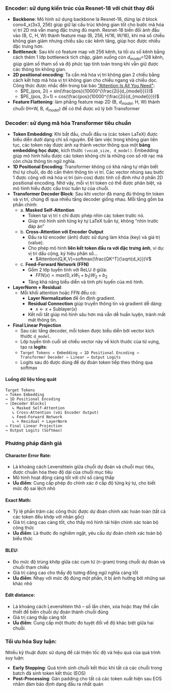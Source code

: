### Encoder: sử dụng kiến trúc của Resnet-18 với chút thay đổi
- **Backbone**: Mô hình sử dụng backbone là Resnet-18, dừng lại ở block conv4_x(3x3, 256) giúp giữ lại cấu trúc không gian tốt cho bước mã hóa vị trí 2D mà vẫn mang đặc trưng đủ mạnh. Resnet-18 biến đổi ảnh đầu vào (B, C, H, W) thành feature map (B, 256, H/16, W/16), khi mà số chiều không gian giảm nhưng chiều sâu các kênh tăng, giúp học được nhiều đặc trưng hơn.
- **Bottleneck**: Sau khi có feature map với 256 kênh, ta tối ưu số kênh bằng cách thêm 1 lớp bottleneck tích chập, giảm xuống còn $d_{model}$=128 kênh, giúp giảm số tham số và độ phức tạp tính toán trong khi vẫn giữ được các thông tin không gian.
- **2D positional encoding**: Ta cần mã hóa vị trí không gian 2 chiều bằng cách kết hợp mã hóa vị trí không gian cho chiều ngang và chiều dọc. Công thức được nhắc đến trong bài báo ["Attention Is All You Need"](https://arxiv.org/abs/1706.03762):
	- $PE_(pos, 2i) = sin(\frac{pos}{10000^{\frac{2i}{d_{model}}}})$ 
	- $PE_(pos, 2i+1) = cos(\frac{pos}{10000^{\frac{2i}{d_{model}}}})$ 
- **Feature Flattening**: làm phẳng feature map 2D (B, $d_{model}$, H, W) thành chuỗi (H$\times$W, B, $d_{model}$) để có thể được xử lý bởi Transformer
### Decoder: sử dụng mã hóa Transformer tiêu chuẩn
- **Token Embedding**: Khi bắt đầu, chuỗi đầu ra (các token LaTeX) được biểu diễn dưới dạng chỉ số nguyên. Để làm việc trong không gian liên tục, các token này được ánh xạ thành vector thông qua một **bảng embedding học được**, kích thước `(vocab_size, d_model)`. Embedding giúp mô hình hiểu được các token không chỉ là những con số rời rạc mà còn chứa thông tin ngữ nghĩa.
- **1D Positional Encoding**: Transformer không có khả năng tự nhận biết thứ tự chuỗi, do đó cần thêm thông tin vị trí. Các vector nhúng sau bước 1 được cộng với mã hóa vị trí (sin-cos) được tính cố định như ở phần 2D positional encoding. Nhờ vậy, mỗi vị trí token có thể được phân biệt, và mô hình hiểu được cấu trúc tuần tự của chuỗi.
- **Transformer Decoder Block**: Sau khi vector đã mang đủ thông tin token và vị trí, chúng đi qua nhiều tầng decoder giống nhau. Mỗi tầng gồm ba phần chính:
	- a. **Masked Self-Attention**
		- Token tại vị trí `t` chỉ được phép nhìn các token trước nó.
		- Giúp mô hình sinh từng ký tự LaTeX tuần tự, không “nhìn trước đáp án”
	- b. **Cross-Attention với Encoder Output**
		- Đầu ra từ encoder (ảnh) được sử dụng làm khóa (key) và giá trị (value).
		- Cho phép mô hình **liên kết token đầu ra với đặc trưng ảnh**, ví dụ: vị trí dấu cộng, ký hiệu phân số...
			- $Attention(Q,K,V)=softmax(\frac{QK^T}{\sqrt{d_k}})V$
	- c. **Feed-Forward Network (FFN)**
		- Gồm 2 lớp tuyến tính với ReLU ở giữa:
			- $FFN(x) = max(0, xW_1 + b_1)W_2 + b_2$
		- Tăng khả năng biểu diễn và tính phi tuyến của mô hình.
- **LayerNorm + Residual**: 
	- Mỗi khối attention hoặc FFN đều có:
	    - **Layer Normalization** để ổn định gradient.
	    - **Residual Connection** giúp truyền thông tin và gradient dễ dàng:
			- $x \leftarrow x + \text{Sublayer}(x)$
		- Kết nối tắt giúp mô hình sâu hơn mà vẫn dễ huấn luyện, tránh mất mát thông tin.
- **Final Linear Projection**
	- Sau các tầng decoder, mỗi token được biểu diễn bởi vector kích thước `d_model`.
	- Lớp tuyến tính cuối sẽ chiếu vector này về kích thước của từ vựng, tạo ra **logits**:
	- `Target Tokens → Embedding → 1D Positional Encoding → Transformer Decoder → Linear → Output Logits`
	-  Logits sau đó được dùng để dự đoán token tiếp theo thông qua softmax
#### Luồng dữ liệu tổng quát
```
Target Tokens
→ Token Embedding
→ 1D Positional Encoding
→ [Decoder Blocks]
   ↳ Masked Self-Attention
   ↳ Cross-Attention (với Encoder Output)
   ↳ Feed-Forward Network
   ↳ + Residual + LayerNorm
→ Final Linear Projection
→ Output Logits (Softmax)
```
### Phương pháp đánh giá
#### Character Error Rate:
- Là khoảng cách Levenshtein giữa chuỗi dự đoán và chuỗi mục tiêu, được chuẩn hóa theo độ dài của chuỗi mục tiêu
- Mô hình hoạt động càng tốt với chỉ số càng thấp
- **Ưu điểm**: Cung cấp phép đo chính xác ở cấp độ từng ký tự, cho biết mức độ sai lệch nhỏ
#### Exact Math:
- Tỷ lệ phần trăm các công thức được dự đoán chính xác hoàn toàn (tất cả các token đều khớp với nhãn gốc)
- Giá trị càng cao càng tốt, cho thấy mô hình tái hiện chính xác toàn bộ công thức
- **Ưu điểm**: Là thước đo nghiêm ngặt, yêu cầu dự đoán chính xác toàn bộ biểu thức
#### BLEU:
- Đo mức độ trùng khớp giữa các cụm từ (n-gram) trong chuỗi dự đoán và chuỗi tham chiếu
- Giá trị càng cao cho thấy độ tương đồng ngữ nghĩa càng tốt
- **Ưu điểm**: Nhạy với mức độ đúng một phần, ít bị ảnh hưởng bởi những sai khác nhỏ
#### Edit distance:
- Là khoảng cách Levenshtein thô – số lần chèn, xóa hoặc thay thế cần thiết để biến chuỗi dự đoán thành chuỗi đúng
- Giá trị càng thấp càng tốt
- **Ưu điểm**: Cung cấp một thước đo tuyệt đối về độ khác biệt giữa hai chuỗi.
### Tối ưu hóa Suy luận:
Nhiều kỹ thuật được sử dụng để cải thiện tốc độ và hiệu quả của quá trình suy luận:
- **Early Stopping**: Quá trình sinh chuỗi kết thúc khi tất cả các chuỗi trong batch đã sinh token kết thúc (EOS)
- **Post-Processing**: Gán padding cho tất cả các token xuất hiện sau EOS nhằm đảm bảo định dạng đầu ra nhất quán